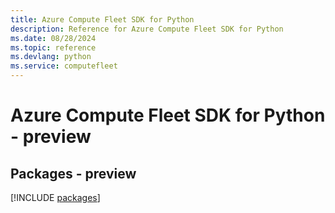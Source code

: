 ```yaml
---
title: Azure Compute Fleet SDK for Python
description: Reference for Azure Compute Fleet SDK for Python
ms.date: 08/28/2024
ms.topic: reference
ms.devlang: python
ms.service: computefleet
---
```

# Azure Compute Fleet SDK for Python - preview
## Packages - preview
[!INCLUDE [packages](compute-fleet-index.md)]